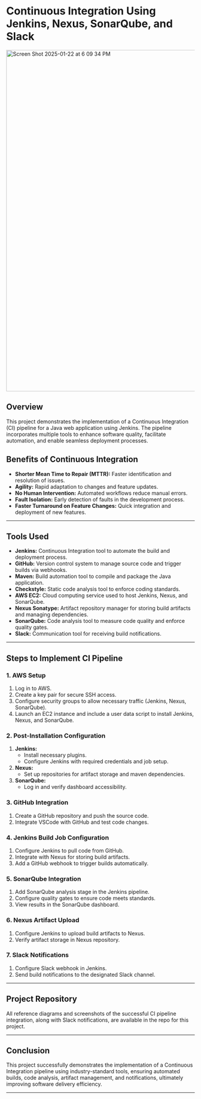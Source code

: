 # Continuous Integration Using Jenkins, Nexus, SonarQube, and Slack
<img width="911" alt="Screen Shot 2025-01-22 at 6 09 34 PM" src="https://github.com/user-attachments/assets/c2b0925a-ee9b-43e4-896a-676a9808c14f" />

## Overview
This project demonstrates the implementation of a Continuous Integration (CI) pipeline for a Java web application using Jenkins. The pipeline incorporates multiple tools to enhance software quality, facilitate automation, and enable seamless deployment processes.

## Benefits of Continuous Integration
- **Shorter Mean Time to Repair (MTTR):** Faster identification and resolution of issues.
- **Agility:** Rapid adaptation to changes and feature updates.
- **No Human Intervention:** Automated workflows reduce manual errors.
- **Fault Isolation:** Early detection of faults in the development process.
- **Faster Turnaround on Feature Changes:** Quick integration and deployment of new features.

---

## Tools Used
- **Jenkins:** Continuous Integration tool to automate the build and deployment process.
- **GitHub:** Version control system to manage source code and trigger builds via webhooks.
- **Maven:** Build automation tool to compile and package the Java application.
- **Checkstyle:** Static code analysis tool to enforce coding standards.
- **AWS EC2:** Cloud computing service used to host Jenkins, Nexus, and SonarQube.
- **Nexus Sonatype:** Artifact repository manager for storing build artifacts and managing dependencies.
- **SonarQube:** Code analysis tool to measure code quality and enforce quality gates.
- **Slack:** Communication tool for receiving build notifications.

---

## Steps to Implement CI Pipeline

### 1. AWS Setup
1. Log in to AWS.
2. Create a key pair for secure SSH access.
3. Configure security groups to allow necessary traffic (Jenkins, Nexus, SonarQube).
4. Launch an EC2 instance and include a user data script to install Jenkins, Nexus, and SonarQube.

### 2. Post-Installation Configuration
1. **Jenkins:**
   - Install necessary plugins.
   - Configure Jenkins with required credentials and job setup.
2. **Nexus:**
   - Set up repositories for artifact storage and maven dependencies.
3. **SonarQube:**
   - Log in and verify dashboard accessibility.

### 3. GitHub Integration
1. Create a GitHub repository and push the source code.
2. Integrate VSCode with GitHub and test code changes.

### 4. Jenkins Build Job Configuration
1. Configure Jenkins to pull code from GitHub.
2. Integrate with Nexus for storing build artifacts.
3. Add a GitHub webhook to trigger builds automatically.

### 5. SonarQube Integration
1. Add SonarQube analysis stage in the Jenkins pipeline.
2. Configure quality gates to ensure code meets standards.
3. View results in the SonarQube dashboard.

### 6. Nexus Artifact Upload
1. Configure Jenkins to upload build artifacts to Nexus.
2. Verify artifact storage in Nexus repository.

### 7. Slack Notifications
1. Configure Slack webhook in Jenkins.
2. Send build notifications to the designated Slack channel.

---

## Project Repository
All reference diagrams and screenshots of the successful CI pipeline integration, along with Slack notifications, are available in the repo for this project.

---

## Conclusion
This project successfully demonstrates the implementation of a Continuous Integration pipeline using industry-standard tools, ensuring automated builds, code analysis, artifact management, and notifications, ultimately improving software delivery efficiency.

---

